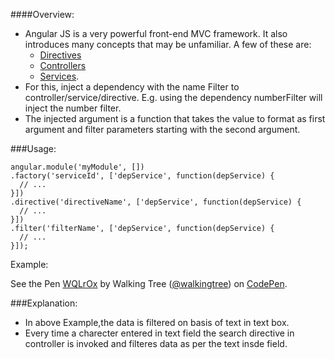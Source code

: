 ####Overview:
* Angular JS is a very powerful front-end MVC framework. It also introduces many concepts that may be unfamiliar. A few of    these are:
  - <a class="x-grid-item"  href='/slidedeck/#1. Overview/2 Core-Concepts/5. Directives' target="_blank">Directives</a>
  -	<a class="x-grid-item"  href='/slidedeck/#1. Overview/2 Core-Concepts/13. Controller' target="_blank">Controllers</a>
  -	<a class="x-grid-item"  href='/slidedeck/#1. Overview/2 Core-Concepts/17. Service' target="_blank">Services</a>.
* For this, inject a dependency with the name <filterName>Filter to controller/service/directive. 
   E.g. using the dependency numberFilter will inject the number filter. 
* The injected argument is a function that takes the value to format as first argument and filter parameters starting with the second argument.

###Usage:
```script
angular.module('myModule', [])
.factory('serviceId', ['depService', function(depService) {
  // ...
}])
.directive('directiveName', ['depService', function(depService) {
  // ...
}])
.filter('filterName', ['depService', function(depService) {
  // ...
}]);
```
Example:
<p data-height="268" data-theme-id="0" data-slug-hash="WQLrOx" data-default-tab="result" data-user="walkingtree" class='codepen'>See the Pen <a href='http://codepen.io/walkingtree/pen/WQLrOx/'>WQLrOx</a> by Walking Tree (<a href='http://codepen.io/walkingtree'>@walkingtree</a>) on <a href='http://codepen.io'>CodePen</a>.</p>
<script async src="//assets.codepen.io/assets/embed/ei.js"></script>

###Explanation:
* In above Example,the data is filtered on basis of text in text box.
* Every time a charecter entered in text field the search directive in controller is invoked and filteres data as per the text insde field.
